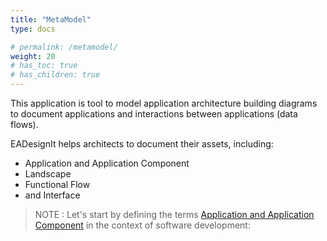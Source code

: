```yaml
---
title: "MetaModel"
type: docs

# permalink: /metamodel/
weight: 20
# has_toc: true
# has_children: true
---
```


This application is tool to model application architecture building diagrams to document applications and interactions between applications (data flows).

EADesignIt helps architects to document their assets, including:
- Application and Application Component
- Landscape
- Functional Flow
- and Interface 

> NOTE : Let's start by defining the terms [Application and Application Component](./metamodel-application/) in the context of software development: